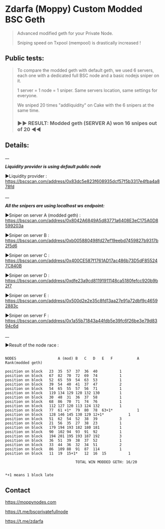 # Zdarfa (Moppy) Custom Modded BSC Geth

>Advanced modified geth  for your Private Node.
>
>Sniping speed on Txpool (mempool) is drastically increased ! 

## Public tests:
>To compare the modded geth with default geth, we used 6 servers, each one with a dedicated full BSC node and a basic nodejs sniper on it.
>
>1 server = 1 node = 1 sniper. Same servers location, same settings for everyone.
>
>We sniped 20 times "addliquidity" on Cake with the 6 snipers at the same time.
>
>### ►► RESULT: Modded geth (SERVER A)  won 16 snipes out of 20 ◄◄

##
## Details:
__ 

**_Liquidity provider is using default public node_**

►Liquidity provider : <https://bscscan.com/address/0x83dc5e823f608935dcf57f5b3317e4fba4a878fd>

__ 

**_All the snipers are using localhost ws endpoint:_**

►Sniper on server A (modded geth) : <https://bscscan.com/address/0x8042A6849A5d83771a6408E3eC175A0D8599203a>

►Sniper on server B : <https://bscscan.com/address/0xb005880498fd27ef19eebd7459827b9317b2f5d6>

►Sniper on server C : <https://bscscan.com/address/0x400CE587f1761AD17ac486b73D5dF855247C840B>

►Sniper on server D : <https://bscscan.com/address/0xdfe23a9cd81191911148ca5180fefcc920b9b2f7>

►Sniper on server E : <https://bscscan.com/address/0x500d2e2e35c8fd13aa27e91a72dbf9c46592883c>

►Sniper on server F : <https://bscscan.com/address/0x1a55b71843a44fdb5e39fc6f26be3e79d8394c6d>

__


►Result of the node race :

```

NODES                  	A (mod)	B	C	D	E	F			A Rank(modded geth)	

position on block	23	35	57	37	36	40			1
position on block	67	82	70	72	69	74			1
position on block	52	65	59	54	63	53			1
position on block	39	54	40	41	37	47			2
position on block	54	65	55	57	56	71			1
position on block	119	134	129	120	132	130			1
position on block	30	48	31	36	37	58			1
position on block	68	86	70	71	74	76			1
position on block	112	127	120	113	124	132			1
position on block	77	61 +1*	79	80	78	63+1*			1
position on block	128	146	145	130	129	12+1*			1
position on block	51	62	54	52	38	39			3
position on block	21	56	35	27	38	23			1
position on block	179	194	193	182	180	181			1
position on block	90	102	94	93	91	92			1
position on block	194	201	195	193	187	192			3
position on block	36	51	39	38	37	52			1
position on block	33	44	36	32	34	51			2
position on block	86	109	88	91	87	114			1
position on block	11	19	15+1*	12	16	15			1

								TOTAL WIN MODDED GETH: 16/20


*+1 means 1 block late

```

## Contact ##

<https://moppynodes.com>

<https://t.me/bscprivatefullnode>

<https://t.me/zdarfa>



